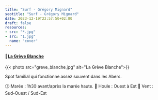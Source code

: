 ```yaml
---
title: "Surf - Grégory Mignard"
seotitle: "Surf - Grégory Mignard"
date: 2023-12-19T22:57:50+02:00
draft: false
resources:
- src: "*.jpg"
- src: "1.jpg"
  name: "cover"
---
```


#### 📍[La Grève Blanche](https://maps.apple.com/?address=Plage%20De%20La%20Gr%C3%A8ve%20Blanche,%2029880%20Plouguerneau,%20France&ll=48.630067,-4.531057&q=Rep%C3%A8re%20sur%20le%20pla)

{{< photo src="greve_blanche.jpg" alt="La Grève Blanche">}}

Spot familial qui fonctionne assez souvent dans les Abers.

🕜 Marée : 1h30 avant/après la marée haute. 
🌊 Houle : Ouest à Est
🚩 Vent : Sud-Ouest / Sud-Est
